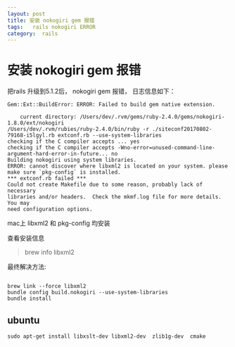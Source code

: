 ```yaml
---
layout: post
title: 安装 nokogiri gem 报错
tags:   rails nokogiri ERROR
category:  rails
---
```



# 安装 nokogiri gem 报错
把rails 升级到5.1.2后， nokogiri gem 报错， 日志信息如下：

```shell
Gem::Ext::BuildError: ERROR: Failed to build gem native extension.

    current directory: /Users/dev/.rvm/gems/ruby-2.4.0/gems/nokogiri-1.8.0/ext/nokogiri
/Users/dev/.rvm/rubies/ruby-2.4.0/bin/ruby -r ./siteconf20170802-79168-i5lgyl.rb extconf.rb --use-system-libraries
checking if the C compiler accepts ... yes
checking if the C compiler accepts -Wno-error=unused-command-line-argument-hard-error-in-future... no
Building nokogiri using system libraries.
ERROR: cannot discover where libxml2 is located on your system. please make sure `pkg-config` is installed.
*** extconf.rb failed ***
Could not create Makefile due to some reason, probably lack of necessary
libraries and/or headers.  Check the mkmf.log file for more details.  You may
need configuration options.
```

mac上 libxml2 和 pkg-config 均安装

查看安装信息

>brew info libxml2

最终解决方法:

```shell

brew link --force libxml2
bundle config build.nokogiri --use-system-libraries
bundle install

```

## ubuntu

	sudo apt-get install libxslt-dev libxml2-dev  zlib1g-dev  cmake
